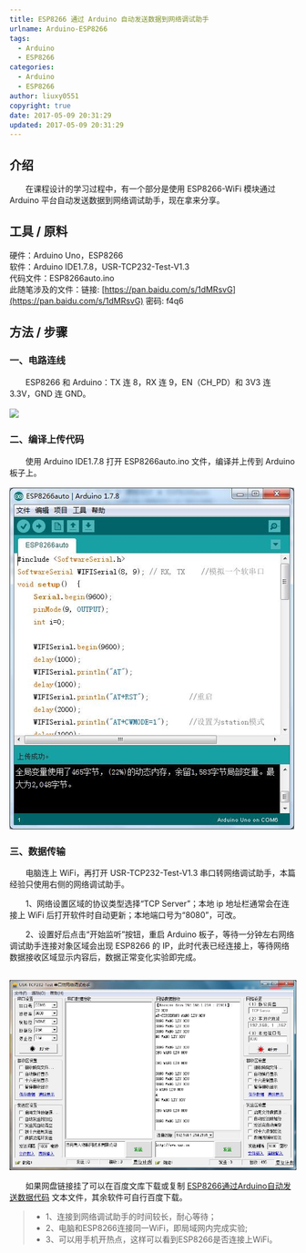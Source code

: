 ```yaml
---
title: ESP8266 通过 Arduino 自动发送数据到网络调试助手
urlname: Arduino-ESP8266
tags:
  - Arduino
  - ESP8266
categories:
  - Arduino
  - ESP8266
author: liuxy0551
copyright: true
date: 2017-05-09 20:31:29
updated: 2017-05-09 20:31:29
---
```


## 介绍

　　在课程设计的学习过程中，有一个部分是使用 ESP8266-WiFi 模块通过 Arduino 平台自动发送数据到网络调试助手，现在拿来分享。
<!--more-->


## 工具 / 原料

硬件：Arduino Uno，ESP8266  
软件：Arduino IDE1.7.8，USR-TCP232-Test-V1.3  
代码文件：ESP8266auto.ino  
此随笔涉及的文件：链接: [https://pan.baidu.com/s/1dMRsvG](https://pan.baidu.com/s/1dMRsvG) 密码: f4q6


## 方法 / 步骤

### 一、电路连线

　　ESP8266 和 Arduino：TX 连 8，RX 连 9，EN（CH_PD）和 3V3 连 3.3V，GND 连 GND。  <br>
<br>![](https://raw.githubusercontent.com/liuxy0551/liuxy0551.github.io.jekyll/master/images/posts/Arduino_ESP8266/1.2.jpg)

### 二、编译上传代码

　　使用 Arduino IDE1.7.8 打开 ESP8266auto.ino 文件，编译并上传到 Arduino 板子上。  <br>
<br>![](https://raw.githubusercontent.com/liuxy0551/liuxy0551.github.io.jekyll/master/images/posts/Arduino_ESP8266/1.3.jpg)

### 三、数据传输

　　电脑连上 WiFi，再打开 USR-TCP232-Test-V1.3 串口转网络调试助手，本篇经验只使用右侧的网络调试助手。  

　　1、网络设置区域的协议类型选择“TCP Server”；本地 ip 地址栏通常会在连接上 WiFi 后打开软件时自动更新；本地端口号为“8080”，可改。
  
　　2、设置好后点击“开始监听”按钮，重启 Arduino 板子，等待一分钟左右网络调试助手连接对象区域会出现 ESP8266 的 IP，此时代表已经连接上，等待网络数据接收区域显示内容后，数据正常变化实验即完成。  <br>

<br>![](https://raw.githubusercontent.com/liuxy0551/liuxy0551.github.io.jekyll/master/images/posts/Arduino_ESP8266/1.1.jpg)  <br>

　　如果网盘链接挂了可以在百度文库下载或复制 [ESP8266通过Arduino自动发送数据代码](https://wenku.baidu.com/view/7761a44a302b3169a45177232f60ddccda38e69c.html) 文本文件，其余软件可自行百度下载。


>* 1、连接到网络调试助手的时间较长，耐心等待；
>* 2、电脑和ESP8266连接同一WiFi，即局域网内完成实验;
>* 3、可以用手机开热点，这样可以看到ESP8266是否连接上WiFi。
